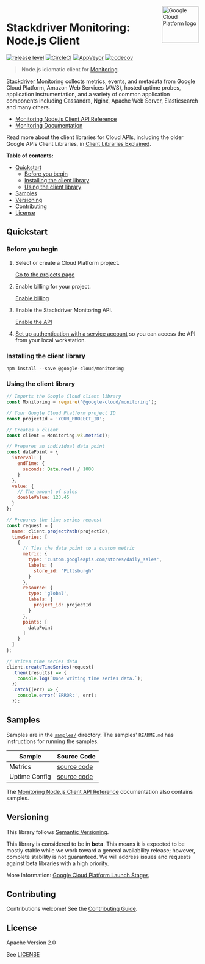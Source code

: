 <img src="https://avatars2.githubusercontent.com/u/2810941?v=3&s=96" alt="Google Cloud Platform logo" title="Google Cloud Platform" align="right" height="96" width="96"/>

# Stackdriver Monitoring: Node.js Client

[![release level](https://img.shields.io/badge/release%20level-beta-yellow.svg?style&#x3D;flat)](https://cloud.google.com/terms/launch-stages)
[![CircleCI](https://img.shields.io/circleci/project/github/googleapis/nodejs-monitoring.svg?style=flat)](https://circleci.com/gh/googleapis/nodejs-monitoring)
[![AppVeyor](https://ci.appveyor.com/api/projects/status/github/googleapis/nodejs-monitoring?branch=master&svg=true)](https://ci.appveyor.com/project/googleapis/nodejs-monitoring)
[![codecov](https://img.shields.io/codecov/c/github/googleapis/nodejs-monitoring/master.svg?style=flat)](https://codecov.io/gh/googleapis/nodejs-monitoring)

> Node.js idiomatic client for [Monitoring][product-docs].

[Stackdriver Monitoring](https://cloud.google.com/monitoring/docs) collects metrics, events, and metadata from Google Cloud Platform, Amazon Web Services (AWS), hosted uptime probes, application instrumentation, and a variety of common application components including Cassandra, Nginx, Apache Web Server, Elasticsearch and many others.

* [Monitoring Node.js Client API Reference][client-docs]
* [Monitoring Documentation][product-docs]

Read more about the client libraries for Cloud APIs, including the older
Google APIs Client Libraries, in [Client Libraries Explained][explained].

[explained]: https://cloud.google.com/apis/docs/client-libraries-explained

**Table of contents:**

* [Quickstart](#quickstart)
  * [Before you begin](#before-you-begin)
  * [Installing the client library](#installing-the-client-library)
  * [Using the client library](#using-the-client-library)
* [Samples](#samples)
* [Versioning](#versioning)
* [Contributing](#contributing)
* [License](#license)

## Quickstart

### Before you begin

1.  Select or create a Cloud Platform project.

    [Go to the projects page][projects]

1.  Enable billing for your project.

    [Enable billing][billing]

1.  Enable the Stackdriver Monitoring API.

    [Enable the API][enable_api]

1.  [Set up authentication with a service account][auth] so you can access the
    API from your local workstation.

[projects]: https://console.cloud.google.com/project
[billing]: https://support.google.com/cloud/answer/6293499#enable-billing
[enable_api]: https://console.cloud.google.com/flows/enableapi?apiid=monitoring.googleapis.com
[auth]: https://cloud.google.com/docs/authentication/getting-started

### Installing the client library

    npm install --save @google-cloud/monitoring

### Using the client library

```javascript
// Imports the Google Cloud client library
const Monitoring = require('@google-cloud/monitoring');

// Your Google Cloud Platform project ID
const projectId = 'YOUR_PROJECT_ID';

// Creates a client
const client = Monitoring.v3.metric();

// Prepares an individual data point
const dataPoint = {
  interval: {
    endTime: {
      seconds: Date.now() / 1000
    }
  },
  value: {
    // The amount of sales
    doubleValue: 123.45
  }
};

// Prepares the time series request
const request = {
  name: client.projectPath(projectId),
  timeSeries: [
    {
      // Ties the data point to a custom metric
      metric: {
        type: 'custom.googleapis.com/stores/daily_sales',
        labels: {
          store_id: 'Pittsburgh'
        }
      },
      resource: {
        type: 'global',
        labels: {
          project_id: projectId
        }
      },
      points: [
        dataPoint
      ]
    }
  ]
};

// Writes time series data
client.createTimeSeries(request)
  .then((results) => {
    console.log(`Done writing time series data.`);
  })
  .catch((err) => {
    console.error('ERROR:', err);
  });
```

## Samples

Samples are in the [`samples/`](https://github.com/blob/master/samples) directory. The samples' `README.md`
has instructions for running the samples.

| Sample                      | Source Code                       |
| --------------------------- | --------------------------------- |
| Metrics | [source code](https://github.com/googleapis/nodejs-monitoring/blob/master/samples/metrics.js) |
| Uptime Config | [source code](https://github.com/googleapis/nodejs-monitoring/blob/master/samples/uptime.js) |

The [Monitoring Node.js Client API Reference][client-docs] documentation
also contains samples.

## Versioning

This library follows [Semantic Versioning](http://semver.org/).

This library is considered to be in **beta**. This means it is expected to be
mostly stable while we work toward a general availability release; however,
complete stability is not guaranteed. We will address issues and requests
against beta libraries with a high priority.

More Information: [Google Cloud Platform Launch Stages][launch_stages]

[launch_stages]: https://cloud.google.com/terms/launch-stages

## Contributing

Contributions welcome! See the [Contributing Guide](.github/CONTRIBUTING.md).

## License

Apache Version 2.0

See [LICENSE](LICENSE)

[client-docs]: https://cloud.google.com/nodejs/docs/reference/monitoring/latest/
[product-docs]: https://cloud.google.com/monitoring/docs
